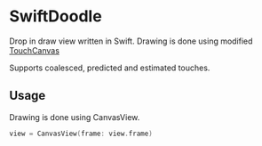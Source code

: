 # SwiftDoodle
Drop in draw view written in Swift. Drawing is done using modified [TouchCanvas](https://developer.apple.com/library/content/samplecode/TouchCanvas/Introduction/Intro.html#//apple_ref/doc/uid/TP40016561-Intro-DontLinkElementID_2)

Supports coalesced, predicted and estimated touches. 

## Usage

Drawing is done using CanvasView.

```Swift
view = CanvasView(frame: view.frame)
```
